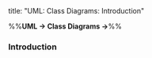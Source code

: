 <frontmatter>
title: "UML: Class Diagrams: Introduction"
</frontmatter>

<link rel="stylesheet" href="{{baseUrl}}/css/textbook.css">

<div class="website-content">

%%**UML → Class Diagrams →**%%

### Introduction

<div id="main">

<include src="./what/embed.md" boilerplate  />

</div>
</div>
